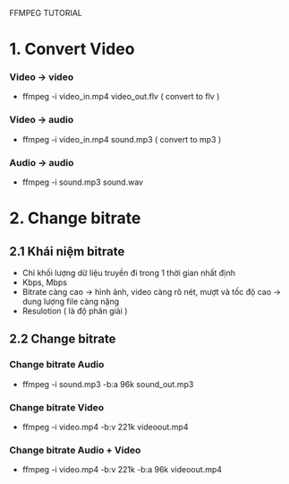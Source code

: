 FFMPEG TUTORIAL

# 1. Convert Video
### Video -> video
- ffmpeg -i video_in.mp4 video_out.flv ( convert to flv )

### Video -> audio
- ffmpeg -i video_in.mp4 sound.mp3 ( convert to mp3 )

### Audio -> audio
- ffmpeg -i sound.mp3 sound.wav

# 2. Change bitrate
## 2.1 Khái niệm bitrate
- Chỉ khối lượng dữ liệu truyền đi trong 1 thời gian nhất định
- Kbps, Mbps
- Bitrate càng cao -> hình ảnh, video càng rõ nét, mượt và tốc độ cao
                   -> dung lượng file càng nặng
- Resulotion ( là độ phân giải )

## 2.2 Change bitrate
### Change bitrate Audio
- ffmpeg -i sound.mp3 -b:a 96k sound_out.mp3

### Change bitrate Video
- ffmpeg -i video.mp4 -b:v 221k videoout.mp4

### Change bitrate Audio + Video
- ffmpeg -i video.mp4 -b:v 221k -b:a 96k videoout.mp4









